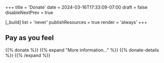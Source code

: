 +++
title = 'Donate'
date = 2024-03-16T17:33:09-07:00
draft = false
disableNextPrev = true

[_build]
  list = 'never'
  publishResources = true
  render = 'always'
+++

## Pay as you feel ##

{{% donate %}}
{{% expand "More information..." %}}
{{% donate-details %}}
{{% /expand %}}
